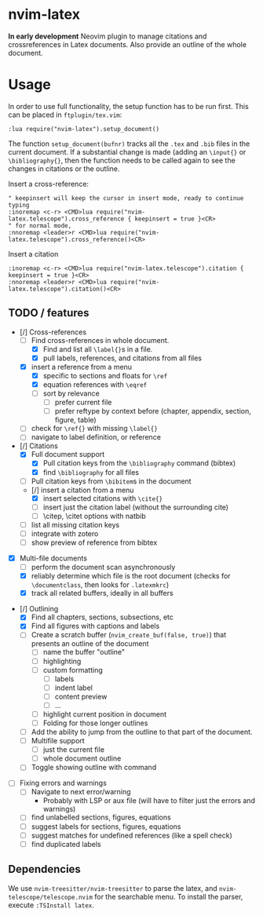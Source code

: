 # nvim-latex
**In early development**
Neovim plugin to manage citations and crossreferences in Latex documents. Also
provide an outline of the whole document.

# Usage

In order to use full functionality, the setup function has to be run first. 
This can be placed in `ftplugin/tex.vim`:

```viml
:lua require("nvim-latex").setup_document()
```

The function `setup_document(bufnr)` tracks all the `.tex` and `.bib` files in
the current document. If a substantial change is made (adding an `\input{}` or
`\bibliography{}`, then the function needs to be called  again to see the
changes in citations or the outline.

Insert a cross-reference:

```viml
" keepinsert will keep the cursor in insert mode, ready to continue typing
:inoremap <c-r> <CMD>lua require("nvim-latex.telescope").cross_reference { keepinsert = true }<CR>
" for normal mode,
:nnoremap <leader>r <CMD>lua require("nvim-latex.telescope").cross_reference()<CR>
```

Insert a citation

```viml
:inoremap <c-r> <CMD>lua require("nvim-latex.telescope").citation { keepinsert = true }<CR>
:nnoremap <leader>r <CMD>lua require("nvim-latex.telescope").citation()<CR>
```

## TODO / features

- [/] Cross-references
    - [ ] Find cross-references in whole document.
        - [X] Find and list all `\label{}`s in a file.
        - [X] pull labels, references, and citations from all files
    - [X] insert a reference from a menu 
        - [X] specific to sections and floats for `\ref`
        - [X] equation references with `\eqref`
        - [ ] sort by relevance
            - [ ] prefer current file
            - [ ] prefer reftype by context before (chapter, appendix, section, figure, table)
    - [ ] check for `\ref{}` with missing `\label{}`
    - [ ] navigate to label definition, or reference
- [/] Citations
    - [X] Full document support
        - [X] Pull citation keys from the `\bibliography` command (bibtex)
        - [X] find `\bibliography` for all files
    - [ ] Pull citation keys from `\bibitem`s in the document
    - [/] insert a citation from a menu
        - [X] insert selected citations with `\cite{}`
        - [ ] insert just the citation label (without the surrounding cite)
        - [ ] \citep, \citet options with natbib
    - [ ] list all missing citation keys
    - [ ] integrate with zotero
    - [ ] show preview of reference from bibtex
- [X] Multi-file documents
    - [ ] perform the document scan asynchronously
    - [X] reliably determine which file is the root document
          (checks for `\documentclass`, then looks for `.latexmkrc`)
    - [X] track all related buffers, ideally in all buffers
- [/] Outlining
    - [X] Find all chapters, sections, subsections, etc
    - [X] Find all figures with captions and labels
    - [ ] Create a scratch buffer (`nvim_create_buf(false, true)`) that presents an outline of the document
        - [ ] name the buffer "outline"
        - [ ] highlighting
        - [ ] custom formatting 
            - [ ] labels
            - [ ] indent label
            - [ ] content preview
            - [ ] ...
        - [ ] highlight current position in document
        - [ ] Folding for those longer outlines
    - [ ] Add the ability to jump from the outline to that part of the document.
    - [ ] Multifile support
        - [ ] just the current file
        - [ ] whole document outline
    - [ ] Toggle showing outline with command
- [ ] Fixing errors and warnings
    - [ ] Navigate to next error/warning
        - Probably with LSP or aux file (will have to filter just the errors and warnings)
    - [ ] find unlabelled sections, figures, equations
    - [ ] suggest labels for sections, figures, equations
    - [ ] suggest matches for undefined references (like a spell check)
    - [ ] find duplicated labels

## Dependencies

We use `nvim-treesitter/nvim-treesitter` to parse the latex, and
`nvim-telescope/telescope.nvim` for the searchable menu. To install the parser,
execute `:TSInstall latex`.
